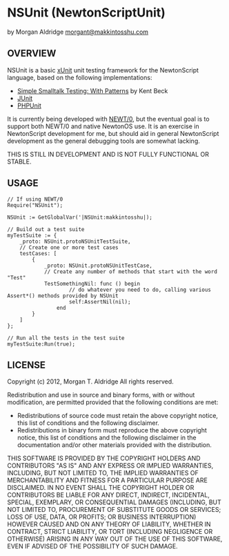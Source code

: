 NSUnit (NewtonScriptUnit)
=========================

by Morgan Aldridge <morgant@makkintosshu.com>

OVERVIEW
--------

NSUnit is a basic [xUnit](http://en.wikipedia.org/wiki/XUnit) unit testing framework for the NewtonScript language, based on the following implementations:

* [Simple Smalltalk Testing: With Patterns](http://www.xprogramming.com/testfram.htm) by Kent Beck
* [JUnit](http://junit.sourceforge.net/)
* [PHPUnit](http://www.phpunit.de/manual/current/en/index.html)

It is currently being developed with [NEWT/0](http://gnue.github.com/NEWT0/), but the eventual goal is to support both NEWT/0 and native NewtonOS use. It is an exercise in NewtonScript development for me, but should aid in general NewtonScript development as the general debugging tools are somewhat lacking.

THIS IS STILL IN DEVELOPMENT AND IS NOT FULLY FUNCTIONAL OR STABLE.

USAGE
-----

	// If using NEWT/0
	Require("NSUnit");
	
	NSUnit := GetGlobalVar('|NSUnit:makkintosshu|);
	
	// Build out a test suite
	myTestSuite := {
		_proto: NSUnit.protoNSUnitTestSuite,
		// Create one or more test cases
		testCases: [
			{
				_proto: NSUnit.protoNSUnitTestCase,
				// Create any number of methods that start with the word "Test"
				TestSomethingNil: func () begin
						// do whatever you need to do, calling various Assert*() methods provided by NSUnit
						self:AssertNil(nil);
					end
			}
		]
	};
	
	// Run all the tests in the test suite
	myTestSuite:Run(true);

LICENSE
-------

Copyright (c) 2012, Morgan T. Aldridge
All rights reserved.

Redistribution and use in source and binary forms, with or without modification, are permitted provided that the following conditions are met:

* Redistributions of source code must retain the above copyright notice, this list of conditions and the following disclaimer.
* Redistributions in binary form must reproduce the above copyright notice, this list of conditions and the following disclaimer in the documentation and/or other materials provided with the distribution.

THIS SOFTWARE IS PROVIDED BY THE COPYRIGHT HOLDERS AND CONTRIBUTORS "AS IS" AND ANY EXPRESS OR IMPLIED WARRANTIES, INCLUDING, BUT NOT LIMITED TO, THE IMPLIED WARRANTIES OF MERCHANTABILITY AND FITNESS FOR A PARTICULAR PURPOSE ARE DISCLAIMED. IN NO EVENT SHALL THE COPYRIGHT HOLDER OR CONTRIBUTORS BE LIABLE FOR ANY DIRECT, INDIRECT, INCIDENTAL, SPECIAL, EXEMPLARY, OR CONSEQUENTIAL DAMAGES (INCLUDING, BUT NOT LIMITED TO, PROCUREMENT OF SUBSTITUTE GOODS OR SERVICES; LOSS OF USE, DATA, OR PROFITS; OR BUSINESS INTERRUPTION) HOWEVER CAUSED AND ON ANY THEORY OF LIABILITY, WHETHER IN CONTRACT, STRICT LIABILITY, OR TORT (INCLUDING NEGLIGENCE OR OTHERWISE) ARISING IN ANY WAY OUT OF THE USE OF THIS SOFTWARE, EVEN IF ADVISED OF THE POSSIBILITY OF SUCH DAMAGE.

